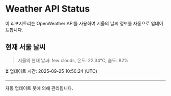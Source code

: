 
# Weather API Status

이 리포지토리는 OpenWeather API를 사용하여 서울의 날씨 정보를 자동으로 업데이트합니다.

## 현재 서울 날씨
> 서울의 현재 날씨: few clouds, 온도: 22.34°C, 습도: 82%

⏳ 업데이트 시간: 2025-09-25 10:50:24 (UTC)

---
자동 업데이트 봇에 의해 관리됩니다.
